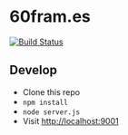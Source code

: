 60fram.es
=========

[![Build Status](https://travis-ci.org/60frames/60fram.es.svg?branch=master)](https://travis-ci.org/60frames/60fram.es)

## Develop
- Clone this repo
- `npm install`
- `node server.js`
- Visit [http://localhost:9001](http://localhost:9001)
